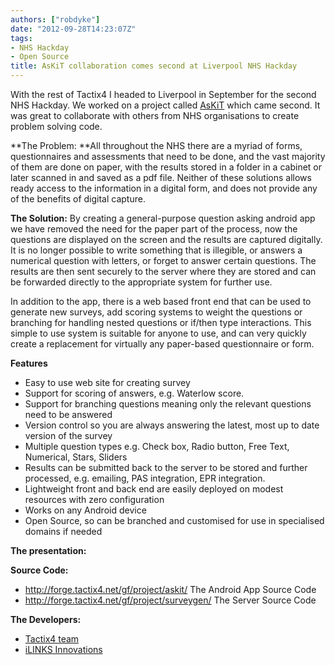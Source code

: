 ```yaml
---
authors: ["robdyke"]
date: "2012-09-28T14:23:07Z"
tags:
- NHS Hackday
- Open Source
title: AsKiT collaboration comes second at Liverpool NHS Hackday
---
```

With the rest of Tactix4 I headed to Liverpool in September for the second NHS Hackday. We worked on a project called [AsKiT](http://wiki.nhshackday.com/wiki/AsKit) which came second. It was great to collaborate with others from NHS organisations to create problem solving code.

**The Problem: **All throughout the NHS there are a myriad of forms, questionnaires and assessments that need to be done, and the vast majority of them are done on paper, with the results stored in a folder in a cabinet or later scanned in and saved as a pdf file. Neither of these solutions allows ready access to the information in a digital form, and does not provide any of the benefits of digital capture.

**The Solution:** By creating a general-purpose question asking android app we have removed the need for the paper part of the process, now the questions are displayed on the screen and the results are captured digitally. It is no longer possible to write something that is illegible, or answers a numerical question with letters, or forget to answer certain questions. The results are then sent securely to the server where they are stored and can be forwarded directly to the appropriate system for further use.

<!--more-->

In addition to the app, there is a web based front end that can be used to generate new surveys, add scoring systems to weight the questions or branching for handling nested questions or if/then type interactions. This simple to use system is suitable for anyone to use, and can very quickly create a replacement for virtually any paper-based questionnaire or form.

**Features**

  * Easy to use web site for creating survey
  * Support for scoring of answers, e.g. Waterlow score.
  * Support for branching questions meaning only the relevant questions need to be answered
  * Version control so you are always answering the latest, most up to date version of the survey
  * Multiple question types e.g. Check box, Radio button, Free Text, Numerical, Stars, Sliders
  * Results can be submitted back to the server to be stored and further processed, e.g. emailing, PAS integration, EPR integration.
  * Lightweight front and back end are easily deployed on modest resources with zero configuration
  * Works on any Android device
  * Open Source, so can be branched and customised for use in specialised domains if needed

**The presentation:**



**Source Code:**

  * <http://forge.tactix4.net/gf/project/askit/> The Android App Source Code
  * <http://forge.tactix4.net/gf/project/surveygen/> The Server Source Code

**The Developers:**

  * [Tactix4 team](http://www.tactix4.com/)
  * [iLINKS Innovations](http://www.ilinksinnovationsmersey.nhs.uk/)
